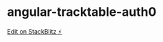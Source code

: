 # angular-tracktable-auth0

[Edit on StackBlitz ⚡️](https://stackblitz.com/edit/angular-tracktable-auth0)